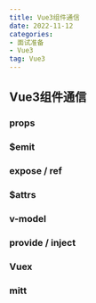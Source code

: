 ```yaml
---
title: Vue3组件通信
date: 2022-11-12
categories: 
- 面试准备
- Vue3
tag: Vue3
---
```


## Vue3组件通信

### props

### $emit

### expose / ref

### $attrs

### v-model

### provide / inject

### Vuex

### mitt
